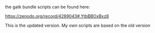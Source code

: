 the gatk bundle scripts can be found here:

https://zenodo.org/record/4289043#.YtbBBOxBxz8

This is the updated version. My own scripts are based on the old version
